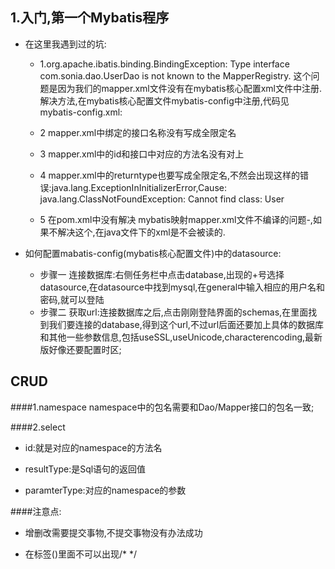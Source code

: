 ## 1.入门,第一个Mybatis程序
- 在这里我遇到过的坑:

    - 1.org.apache.ibatis.binding.BindingException: Type interface com.sonia.dao.UserDao is not known to the MapperRegistry.
    这个问题是因为我们的mapper.xml文件没有在mybatis核心配置xml文件中注册.
    解决方法,在mybatis核心配置文件mybatis-config中注册,代码见mybatis-config.xml:
    
    - 2 mapper.xml中绑定的接口名称没有写成全限定名
    
    - 3 mapper.xml中的id和接口中对应的方法名没有对上
    
    - 4 mapper.xml中的returntype也要写成全限定名,不然会出现这样的错误:java.lang.ExceptionInInitializerError,Cause: java.lang.ClassNotFoundException: Cannot find class: User
    
    - 5 在pom.xml中没有解决 mybatis映射mapper.xml文件不编译的问题-,如果不解决这个,在java文件下的xml是不会被读的.
    
- 如何配置mabatis-config(mybatis核心配置文件)中的datasource:
    - 步骤一 连接数据库:右侧任务栏中点击database,出现的+号选择datasource,在datasource中找到mysql,在general中输入相应的用户名和密码,就可以登陆
    - 步骤二 获取url:连接数据库之后,点击刚刚登陆界面的schemas,在里面找到我们要连接的database,得到这个url,不过url后面还要加上具体的数据库和其他一些参数信息,包括useSSL,useUnicode,characterencoding,最新版好像还要配置时区;


## CRUD

####1.namespace
namespace中的包名需要和Dao/Mapper接口的包名一致;

####2.select
- id:就是对应的namespace的方法名

- resultType:是Sql语句的返回值

- paramterType:对应的namespace的参数

####注意点:
- 增删改需要提交事物,不提交事物没有办法成功

- 在标签()里面不可以出现/* */
    
    
    

